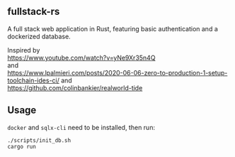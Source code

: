 ## fullstack-rs
A full stack web application in Rust, featuring basic authentication and a dockerized database.

Inspired by \
https://www.youtube.com/watch?v=yNe9Xr35n4Q \
and \
https://www.lpalmieri.com/posts/2020-06-06-zero-to-production-1-setup-toolchain-ides-ci/
and \
https://github.com/colinbankier/realworld-tide

## Usage
`docker` and `sqlx-cli` need to be installed, then run:
```
./scripts/init_db.sh
cargo run
```

